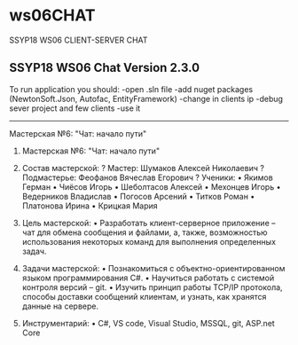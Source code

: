 # ws06CHAT
SSYP18  WS06 CLIENT-SERVER CHAT

SSYP18 WS06 Chat Version 2.3.0
------------------------------

To run application you should:
-open .sln file
-add nuget packages (NewtonSoft.Json, Autofac, EntityFramework)
-change in clients ip
-debug sever project and few clients
-use it


------------------------------
Мастерская №6: "Чат: начало пути"

1.	Мастерская №6: "Чат: начало пути"

2.	Состав мастерской:
	?	Мастер: Шумаков Алексей Николаевич
	?	Подмастерье: Феофанов Вячеслав Егорович
	?	Ученики:
		•	Якимов Герман
		•	Чиёсов Игорь
		•	Шеболтасов Алексей
		•	Мехонцев Игорь
		•	Ведерников Владислав
		•	Погосов Арсений
		•	Титков Роман
		•	Платонова Ирина
		•	Крицкая Мария

3.	Цель мастерской:
•	Разработать клиент-серверное приложение – чат для обмена сообщения и файлами, а, также, возможностью использования некоторых команд для выполнения определенных задач.

4.	Задачи мастерской:
•	Познакомиться с объектно-ориентированном языком программирования C#.
•	Научиться работать с системой контроля версий – git.
•	Изучить принцип работы TCP/IP протокола, способы доставки сообщений клиентам, и узнать, как хранятся данные на сервере.

5.	Инструментарий:
•	C#, VS code, Visual Studio, MSSQL, git, ASP.net Core
